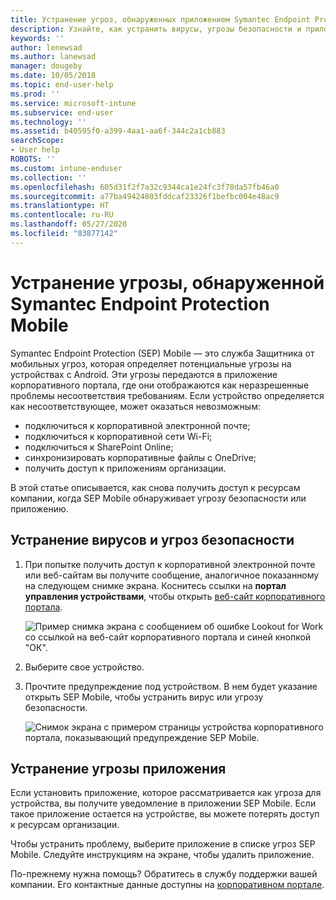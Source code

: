 ```yaml
---
title: Устранение угроз, обнаруженных приложением Symantec Endpoint Protection Mobile для iOS | Документы Майкрософт
description: Узнайте, как устранить вирусы, угрозы безопасности и приложений, обнаруженные на вашем устройстве с iOS.
keywords: ''
author: lenewsad
ms.author: lanewsad
manager: dougeby
ms.date: 10/05/2018
ms.topic: end-user-help
ms.prod: ''
ms.service: microsoft-intune
ms.subservice: end-user
ms.technology: ''
ms.assetid: b40595f0-a399-4aa1-aa6f-344c2a1cb883
searchScope:
- User help
ROBOTS: ''
ms.custom: intune-enduser
ms.collection: ''
ms.openlocfilehash: 605d31f2f7a32c9344ca1e24fc3f78da57fb46a0
ms.sourcegitcommit: a77ba49424803fddcaf23326f1befbc004e48ac9
ms.translationtype: HT
ms.contentlocale: ru-RU
ms.lasthandoff: 05/27/2020
ms.locfileid: "83877142"
---
```

# <a name="resolve-a-threat-found-by-symantec-endpoint-protection-mobile"></a>Устранение угрозы, обнаруженной Symantec Endpoint Protection Mobile

Symantec Endpoint Protection (SEP) Mobile — это служба Защитника от мобильных угроз, которая определяет потенциальные угрозы на устройствах с Android. Эти угрозы передаются в приложение корпоративного портала, где они отображаются как неразрешенные проблемы несоответствия требованиям. Если устройство определяется как несоответствующее, может оказаться невозможным:

* подключиться к корпоративной электронной почте;
* подключиться к корпоративной сети Wi-Fi;
* подключиться к SharePoint Online;
* синхронизировать корпоративные файлы с OneDrive;
* получить доступ к приложениям организации.

В этой статье описывается, как снова получить доступ к ресурсам компании, когда SEP Mobile обнаруживает угрозу безопасности или приложению.  

## <a name="troubleshoot-a-virus-or-security-threat"></a>Устранение вирусов и угроз безопасности

1. При попытке получить доступ к корпоративной электронной почте или веб-сайтам вы получите сообщение, аналогичное показанному на следующем снимке экрана. Коснитесь ссылки на **портал управления устройствами**, чтобы открыть [веб-сайт корпоративного портала](https://portal.manage.microsoft.com/devices).

    ![Пример снимка экрана с сообщением об ошибке Lookout for Work со ссылкой на веб-сайт корпоративного портала и синей кнопкой "ОК".](./media/mtd-go-to-device-management-portal-android.png)  

2. Выберите свое устройство.  
3. Прочтите предупреждение под устройством. В нем будет указание открыть SEP Mobile, чтобы устранить вирус или угрозу безопасности.    

    ![Снимок экрана с примером страницы устройства корпоративного портала, показывающий предупреждение SEP Mobile.](./media/CP-lookout-virus-banner-1808.png)

## <a name="troubleshoot-an-app-threat"></a>Устранение угрозы приложения

Если установить приложение, которое рассматривается как угроза для устройства, вы получите уведомление в приложении SEP Mobile. Если такое приложение остается на устройстве, вы можете потерять доступ к ресурсам организации.  

Чтобы устранить проблему, выберите приложение в списке угроз SEP Mobile. Следуйте инструкциям на экране, чтобы удалить приложение.  

По-прежнему нужна помощь? Обратитесь в службу поддержки вашей компании. Его контактные данные доступны на [корпоративном портале](https://go.microsoft.com/fwlink/?linkid=2010980).   

